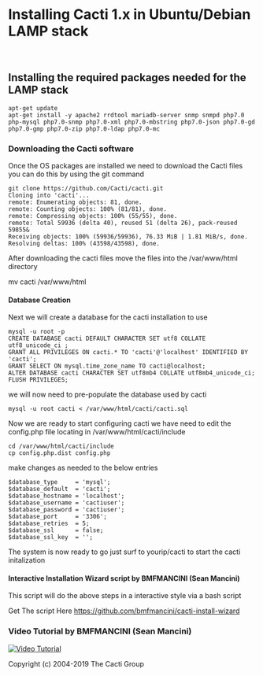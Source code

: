 # Installing Cacti 1.x  in Ubuntu/Debian LAMP stack

&nbsp;
&nbsp;
## Installing the required packages needed for the LAMP stack

```console
apt-get update
apt-get install -y apache2 rrdtool mariadb-server snmp snmpd php7.0 php-mysql php7.0-snmp php7.0-xml php7.0-mbstring php7.0-json php7.0-gd php7.0-gmp php7.0-zip php7.0-ldap php7.0-mc
```

### Downloading the Cacti software

Once the OS packages are installed we need to download the Cacti files you can do this by using the git command
&nbsp;
&nbsp;

```console
git clone https://github.com/Cacti/cacti.git
Cloning into 'cacti'...
remote: Enumerating objects: 81, done.
remote: Counting objects: 100% (81/81), done.
remote: Compressing objects: 100% (55/55), done.
remote: Total 59936 (delta 40), reused 51 (delta 26), pack-reused 59855&
Receiving objects: 100% (59936/59936), 76.33 MiB | 1.81 MiB/s, done.
Resolving deltas: 100% (43598/43598), done.
```

After downloading the cacti files move the files into the /var/www/html directory

mv cacti /var/www/html

#### Database Creation

Next we will create a database for the cacti installation to use

```console
mysql -u root -p
CREATE DATABASE cacti DEFAULT CHARACTER SET utf8 COLLATE utf8_unicode_ci ;
GRANT ALL PRIVILEGES ON cacti.* TO 'cacti'@'localhost' IDENTIFIED BY 'cacti';
GRANT SELECT ON mysql.time_zone_name TO cacti@localhost;
ALTER DATABASE cacti CHARACTER SET utf8mb4 COLLATE utf8mb4_unicode_ci;
FLUSH PRIVILEGES;
```

we will now need to pre-populate the database used by cacti

```console
mysql -u root cacti < /var/www/html/cacti/cacti.sql
```

Now we are ready to start configuring cacti we have  need to edit the config.php file locating in /var/www/html/cacti/include

```console
cd /var/www/html/cacti/include
cp config.php.dist config.php
```

make changes as needed to the below entries

```console
$database_type     = 'mysql';
$database_default  = 'cacti';
$database_hostname = 'localhost';
$database_username = 'cactiuser';
$database_password = 'cactiuser';
$database_port     = '3306';
$database_retries  = 5;
$database_ssl      = false;
$database_ssl_key  = '';
```

The system is now ready to go just surf to yourip/cacti to start the cacti initalization
&nbsp;
 &nbsp;

#### Interactive Installation Wizard script  by BMFMANCINI (Sean Mancini)

 This script will do the above steps in a interactive style via a bash script

Get The script Here <https://github.com/bmfmancini/cacti-install-wizard>

### Video Tutorial by BMFMANCINI (Sean Mancini)

[![Video Tutorial ](http://img.youtube.com/vi/be8Pz5O4d8Y/0.jpg)](https://youtu.be/be8Pz5O4d8Y "Video Tutorial")

Copyright (c) 2004-2019 The Cacti Group

